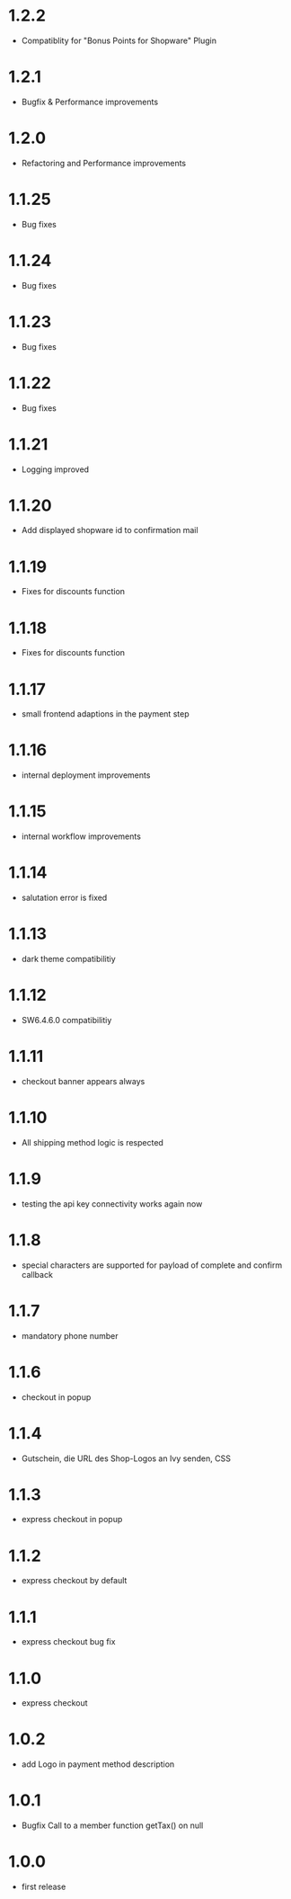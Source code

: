 # 1.2.2

- Compatiblity for "Bonus Points for Shopware" Plugin

# 1.2.1

- Bugfix & Performance improvements

# 1.2.0

- Refactoring and Performance improvements

# 1.1.25

- Bug fixes

# 1.1.24

- Bug fixes

# 1.1.23

- Bug fixes

# 1.1.22

- Bug fixes

# 1.1.21

- Logging improved

# 1.1.20

- Add displayed shopware id to confirmation mail

# 1.1.19

- Fixes for discounts function

# 1.1.18

- Fixes for discounts function

# 1.1.17

- small frontend adaptions in the payment step

# 1.1.16

- internal deployment improvements

# 1.1.15

- internal workflow improvements

# 1.1.14

- salutation error is fixed

# 1.1.13

- dark theme compatibilitiy

# 1.1.12

- SW6.4.6.0 compatibilitiy

# 1.1.11

- checkout banner appears always

# 1.1.10

- All shipping method logic is respected

# 1.1.9

- testing the api key connectivity works again now

# 1.1.8

- special characters are supported for payload of complete and confirm callback

# 1.1.7

- mandatory phone number

# 1.1.6

- checkout in popup

# 1.1.4

- Gutschein, die URL des Shop-Logos an Ivy senden, CSS

# 1.1.3

- express checkout in popup

# 1.1.2

- express checkout by default

# 1.1.1

- express checkout bug fix

# 1.1.0

- express checkout

# 1.0.2

- add Logo in payment method description

# 1.0.1

- Bugfix Call to a member function getTax() on null

# 1.0.0

- first release
